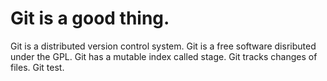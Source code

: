# Git is a good thing.
Git is a distributed version control system.
Git is a free software disributed under the GPL.
Git has a mutable index called stage.
Git tracks changes of files.
Git test.
